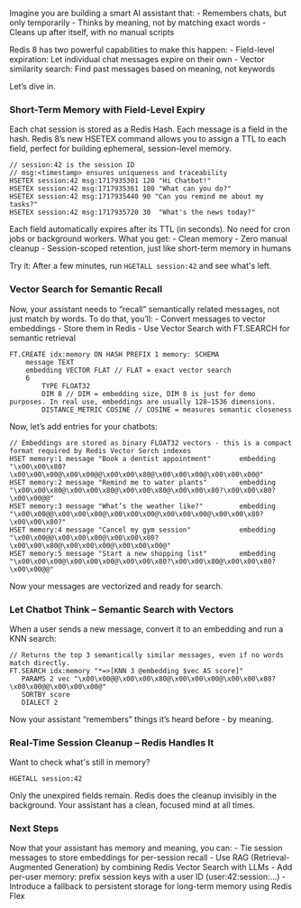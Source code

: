 Imagine you are building a smart AI assistant that:
    - Remembers chats, but only temporarily
    - Thinks by meaning, not by matching exact words
    - Cleans up after itself, with no manual scripts

Redis 8 has two powerful capabilities to make this happen:
    - Field-level expiration: Let individual chat messages expire on their own
    - Vector similarity search: Find past messages based on meaning, not keywords

Let’s dive in.

### Short-Term Memory with Field-Level Expiry
Each chat session is stored as a Redis Hash.
Each message is a field in the hash.
Redis 8’s new HSETEX command allows you to assign a TTL to each field, perfect for building ephemeral, session-level memory.

```redis:[run_confirmation=true] Upload Session Data
// session:42 is the session ID
// msg:<timestamp> ensures uniqueness and traceability
HSETEX session:42 msg:1717935301 120 "Hi Chatbot!"
HSETEX session:42 msg:1717935361 180 "What can you do?"
HSETEX session:42 msg:1717935440 90 "Can you remind me about my tasks?"
HSETEX session:42 msg:1717935720 30  "What's the news today?"
```

Each field automatically expires after its TTL (in seconds).
No need for cron jobs or background workers.
What you get:
    - Clean memory
    - Zero manual cleanup
    - Session-scoped retention, just like short-term memory in humans


Try it: After a few minutes, run `HGETALL session:42` and see what's left.

### Vector Search for Semantic Recall
Now, your assistant needs to “recall” semantically related messages, not just match by words.
To do that, you’ll:
    - Convert messages to vector embeddings
    - Store them in Redis
    - Use Vector Search with FT.SEARCH for semantic retrieval

```redis:[run_confirmation=true] Create a Vector Index
FT.CREATE idx:memory ON HASH PREFIX 1 memory: SCHEMA
    message TEXT
    embedding VECTOR FLAT // FLAT = exact vector search
    6
        TYPE FLOAT32
        DIM 8 // DIM = embedding size, DIM 8 is just for demo purposes. In real use, embeddings are usually 128–1536 dimensions.
        DISTANCE_METRIC COSINE // COSINE = measures semantic closeness
```

Now, let’s add entries for your chatbots:

```redis:[run_confirmation=true] Add entries for the chatbot
// Embeddings are stored as binary FLOAT32 vectors - this is a compact format required by Redis Vector Serch indexes
HSET memory:1 message "Book a dentist appointment"       embedding "\x00\x00\x80?\x00\x00\x00@\x00\x00@@\x00\x00\x80@\x00\x00\x00@\x00\x00\x00@"
HSET memory:2 message "Remind me to water plants"        embedding "\x00\x00\x80@\x00\x00\x80@\x00\x00\x80@\x00\x00\x80?\x00\x00\x80?\x00\x00@@"
HSET memory:3 message "What’s the weather like?"         embedding "\x00\x00@@\x00\x00\x00@\x00\x00\x00@\x00\x00\x00@\x00\x00\x80?\x00\x00\x80?"
HSET memory:4 message "Cancel my gym session"            embedding "\x00\x00@@\x00\x00\x00@\x00\x00\x80?\x00\x00\x80@\x00\x00\x00@\x00\x00\x00@"
HSET memory:5 message "Start a new shopping list"        embedding "\x00\x00\x00@\x00\x00\x00@\x00\x00\x80?\x00\x00\x80@\x00\x00\x80?\x00\x00@@"
```

Now your messages are vectorized and ready for search.

### Let Chatbot Think – Semantic Search with Vectors
When a user sends a new message, convert it to an embedding and run a KNN search:

```redis:[run_confirmation=true] Search For Similar Messages
// Returns the top 3 semantically similar messages, even if no words match directly.
FT.SEARCH idx:memory "*=>[KNN 3 @embedding $vec AS score]"
   PARAMS 2 vec "\x00\x00@@\x00\x00\x80@\x00\x00\x00@\x00\x00\x80?\x00\x00@@\x00\x00\x00@"
   SORTBY score
   DIALECT 2
```

Now your assistant “remembers” things it’s heard before - by meaning.

### Real-Time Session Cleanup – Redis Handles It
Want to check what's still in memory?

```redis:[run_confirmation=false] Check Sessions
HGETALL session:42
```

Only the unexpired fields remain. Redis does the cleanup invisibly in the background.
Your assistant has a clean, focused mind at all times.

### Next Steps
Now that your assistant has memory and meaning, you can:
    - Tie session messages to store embeddings for per-session recall
    - Use RAG (Retrieval-Augmented Generation) by combining Redis Vector Search with LLMs
    - Add per-user memory: prefix session keys with a user ID (user:42:session:...)
    - Introduce a fallback to persistent storage for long-term memory using Redis Flex